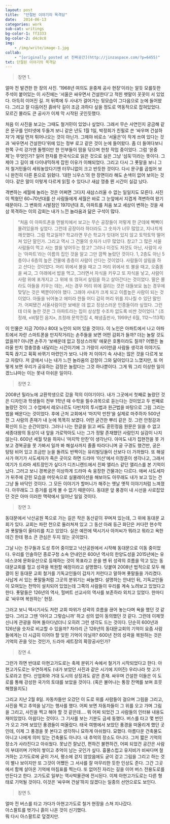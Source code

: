 ```yaml
---
layout: post
title:  "단절된 이야기의 목격담"
date:   2014-06-13
categories: work
sub-cat: writings
bg-color-1:	ff3333
bg-color-2: d4c8c8
img:
    - /img/write/image-1.jpg
collab: 
    - "[originally posted at 진짜공간](http://jinzaspace.com/?p=6455)"
txt: 단절된 이야기의 목격담
---
```

> 장면 1. 

얼마 전 발견한 한 장의 사진. ‘1968년 여의도 윤중제 공사 현장’이라는 알듯 모를듯한 주석이 붙어있는 이 사진에는 ‘서울은 싸우면서 건설한다’고 적힌 팻말이 꼿꼿이 서 있었다. 아득히 이어진 길. 저 뒤쪽에 두 사내가 걸어가는 뒷모습이 그다음으로 눈에 들어왔다. 그리고 잘 다듬어진 흙바닥 길이 조금 과하다 싶을 정도로 역동적으로 잡혀있었다. 모르긴 몰라도 큰 공사가 이제 막 시작된 곳인듯했다.
 
처음 이 사진을 보고는 그때도 철거민이 있었나 싶었다. 그래서 무슨 사연인지 궁금해 같은 문구를 인터넷에 두들겨 보니 같은 년도 1월 1일, 박정희가 친필로 쓴 ‘싸우며 건설하자’가 제일 먼저 튀어나오는 것이 아닌가. 그제야 비로소 ‘서울은’이 작게 쓰여 있다는 것과 ‘싸우면서 건설한다’위에 있는 정부 로고 같은 것이 눈에 들어왔다. 좀 더 들여다보니 한쪽 구석 강가엔 돌멩이만 한 인부들이 땀을 닦으며 한창 작업 중이었다. 그럼 ‘윤중제’는 무엇인가? 일어 한자를 한국식으로 읽은 것으로 실은 그냥 ‘섬둑’이라는 뜻이다. 그제야 그 길이 꽤 다이내믹하게 잡힌 이유가 이해되었다. 그리고 다시 그 푯말을 보니 그저 철거민들이 세워놓았다기엔 터무니없이 크고 반듯한 것이다. 다시 문구를 곱씹어 보니 완전히 다른 톤으로 읽혔다. ‘대한 늬우스’의 한 장면이라 해도 손색이 없어 보이는 것이다. 같은 말이 이렇게 다르게 읽힐 수 있다니! 새삼 껑충 뛴 시간이 실감 났다.

격변하는 세월에 놀라는 것은 어쩌면 그다지 새삼스러울 수 없는 일일지도 모른다. 사진이 찍혔던 60~70년대를 산 사람들에게 세월은 바로 그 눈앞에서 지겹게 격변하여 왔기 때문이다. 그 변화의 시발점인 1970년대 초, 아파트를 처음 보고 세상이 변하는 것을 새삼 목격하는 이의 감회는 내가 느낀 놀라움과 닮은 구석이 많다.
 
> “처음 이 아파트촌을 먼발치에서 보고는 무슨 공장들이 저렇게 한 군데에 빽빽이 몰려있을까 싶었다. 그런데 공장이라 하더라도 그 숫자가 너무 많았고, 지나치게 깨끗했다. 그럼 학교일까? 학교라면 무슨 학교가 잇대어 있지 않고 토막토막 떨어져 있단 말인가. 그리고 역시 그 건물의 숫자가 너무 많았다. 창고? 그 많은 서울 사람들이 먹고 사는 쌀을 넣어두는 창고? 그러나 이것도 저것도 아닌, 사람이 사는 ‘아파트’라는 이름의 집인 것을 알고 그만 깜짝 놀랐던 것이다. 1, 2층도 아닌 5층이나 6층의 높은 건물에 층층이 사람이 산다는 것이었다. 사람들이 살림을 하고 산다는 것이었다. 머리 위에서 불을 때고 그 머리 위에서 또 불을 때고, 오줌똥을 싸고, 그 아래에서 밥을 먹고, 그러면서 자식을 키우고 또 자식을 낳고, 사람이 사람 위에 포개지고 그 위에 또 얹혀서 살림을 하고 살아간다는 것이었다. 딸은 몰라도 아들을 키우는 데는, 서는 경우 머리 위에 걸리는 것은 대들보요 눕는 경우에 맞닿는 것은 벽뿐이어야 했다. 그래야 사내가 크게 되고 이름높은 사람이 되는 것이었다. 아들을 뉘어놓고 에미라 한들 어디 감히 머리 위를 지나칠 수 있단 말인가. 어찌됐건 서울사람이란 보배운 데 없고 징상스러운 인종들이라 싶었다. 그런데 더욱 놀란 것은 그 아파트라는 집이 상상할 수조차 없도록 비싼 것이었다.” (조정래, «비탈진 음지», 조정래 문학전집 4, 해냄출판사, 1999년 6월, 112～113쪽)
 
이 인물은 지금 70이나 80대 노인이 되어 있을 것이다. 이 노인은 아파트에서 나고 아파트에서 자란 스마트폰을 만지작거리는 손주들을 보면 어떤 감회가 들까? 더는 놀랄 것도 없을까? 아니면 손주가 ‘보배운데 없고 징상스러워’ 애꿎은 호통이라도 칠까? 어쨌든 놀라울 만치 껑충껑충 내달리는 시간이기에 그 가랑이 사이만큼 사람들 생각과 이야기도 뚝뚝 끊기고 휙휙 바뀌기 마련인가 보다. 나와 저 이야기 속 사내는 많은 것을 다르게 보고 자랐다. 저 글에서 나는 내가 느낀 놀라움의 감정이 그와 닮아있다고 느꼈지만, 또 어떻게 보면 우리가 공유하는 감정은 놀랍다는 그것 하나뿐이다. 그게 뭐 그리 이상한 일이겠느냐마는 이는 못내 아쉬운 일이다.


> 장면 2.

2008년 밀라노에 교환학생으로 갔을 적의 이야기이다. 내가 그곳에서 첫째로 놀랐던 것은 디자인과 학생들이 전부 1학년 때 수학을 필수과목으로 듣는다는 것이었고 두 번째로 놀랐던 것이 그 수업에서 레오나르도 다빈치의 투시법과 원근법을 바탕으로 그림 그리는 법을 배운다는 것이었다. 후에 근처 교회에서 ‘마지막 만찬’을 실제로 마주하자 500년 전 그 사람의 존재가 내 눈에 똑똑히 보였다. 어떤 굳건한 뿌리 같은 것. 그런 안정감과 확신이 드는 순간이었다. 그러나 나는 한글을 읽고 써도 훈민정음 원문은 읽을 수 없고 세종대왕의 동상이 내 앞을 가로막아도 나는 그가 정말 존재했던 사람인지 실감이 나지 않는다. 600년 세월 탓을 하자니 ‘마지막 만찬’이 생각난다. 아마도 내가 집현전을 못 가보고 경복궁을 못 가봐서 일까 봐 해설사까지 졸졸 따라다니며 궁 구경도 했건만, 궁은 텅텅 비어 있고 조금만 눈을 돌려도 반짝이는 유리빌딩들이 산보다 더 가까웠다. 또 해설사가 여기가 사도세자가 죽은 곳이오 하면 드라마 ‘이산’에서 이창훈이 생각나고, 그래서 여기가 드라마 세트장인가 싶다가 디즈니랜드에서 진짜 앨리스 같던 앨리스를 본 기억이 났다. 그러고 보니 경복궁은 이상하게 드라마 속 웅장한 건물과는 다르다. 애써 사도세자가 뒤주에 갇힌 모습을 머릿속으로 실물레이션을 해보아도 아무래도 내가 보고 있는 건 그냥 돌 바닥인 것이다. 그 모든 이야기가 할머니가 해주는 옛날 옛적 이야기처럼 느껴졌다. 아무래도 그 증거를 쉽게 볼 수 없기 때문이다. 동대문 앞 풍경이 내 시선을 사로잡았던 것은 아마 이러한 맥락에서 일어난 일일 것이다.
 
> 장면 3.

동대문에서 낙산공원 쪽으로 가는 길은 작은 동산같이 꾸며져 있는데, 그 위에 동대문 교회가 있다. 교회는 파란 천으로 둘러쳐져 있고 그 동산 아래 둥근 화단은 커다란 현수막과 푯말들이 울타리를 치고 있었다. 실은 예전에 택시기사 아저씨가 뭐라고 뭐라고 욕한 데긴 한데 평소 큰 관심은 두지 않는 곳이었다.
 
그날 나는 친구들과 도성 투어 중이었고 낙산공원에서 시작해 동대문으로 이동 중이었다. 우리를 인솔하던 종로구청 소속 안내인은 600년 역사의 한양도성을 2015년에는 유네스코에 문화유산으로 등재하는 것이 목표라고 운을 뗀 뒤 성곽의 흐름을 막고 있는 동대문교회를 헐고 성곽을 복원할 예정이라고 설명했다. 덧붙여 2008년 법적으로 모두 해결이 된 동대문 교회 철거를 기독교인들이 갑자기 저런다고 말하며 푯말들을 가리켰다. 사납게 서 있는 푯말들처럼 그곳의 분위기는 싸늘했다. 설명하는 안내인 뒤, 기독교인들이 모여있는 천막이 설치되어 있었는데 그쪽의 사람들이 우리를 계속 노려보고 있었다고 한다. 푯말들은 126년의 역사, 헐버트 선교사의 역사를 보존하라 외치고 있었다. 한마디로 ‘싸우며 복원하는’ 현장.
 
그러고 보니 택시기사도 저런 교회 따위가 성곽의 흐름을 끊어 놓는다며 욕을 했던 것 같았다. 그리고 그땐 ‘아이고 그렇습니까’ 하고 성의 없이 동의했던 것 같다. 그런데 이제껏 신나게 관광을 하며 돌아다녔더니 오히려 그런 생각도 드는 것이다. 단순히 600년과 126년을 숫자로 비교할 수 있을까? 차라리 근 126년의 동대문교회의 기억이 요즘 사람들에게는 더 시급히 이어야 할 잊힌 기억이 아닐까? 600년 전의 성곽을 복원하는 것은 기억의 끈을 잇는 것인가, 드라마 세트장의 확장공사인가? 
 
> 장면 4.

그런가 하면 반대로 아현고가도로는 축제 분위기 속에서 철거가 시작되었다고 한다. 아현고가도로는 우연하게도 (내가 보았던 사진과 같은 시기에 지어진) 우리나라 첫 고가 도로라고 한다. 산업화와 거대 도시의 상징과도 같은 존재. 싸우며 건설한 이들은 이 도로를 통해 강성한 국가의 토대를 보았을 것이다. (혹은 불어나는 통장 잔액를 보며 흐뭇해했을지도)
 
그리고 지난 2월 8일. 자동차들만 오갔던 이 도로 위를 사람들이 걸으며 그림을 그리고, 사진을 찍고 추억을 남기는 행사를 했다. 어찌 보면 자동차들이 그 위를 오고 가며 그림을 그리고, 사진을 찍고 해야 할 것 같은데…. 뭐 어찌 되었건 그 사람들의 인터뷰 내용도 재미있었다. 아쉽다는 것이다. 그 기사를 보는 기분도 금세 동했다. 버스를 타고 몇 번인가 오고 가며 보았던 풍경들이 떠올랐다. 태국 여행에서 보았던 풍경을 떠올리게 했던 곳인데, 이제 그 풍경을 못 본다고 생각하니 묘하게 아쉬웠다. 묘했다. 아름다운 건축물도 아니고 나에게 의미 있는 건축물도 아니다. 내 추억의 장소도 아니다. 그저 짧은 기억의 장소가 사라진다고 아쉬웠다. 못났건 잘났건, 편하건 불편하건, 어찌 되었건 공간은 사람이 부대끼며 기억이 쌓이고 추억이 남는 곳인가 싶다. 흉물스럽고 유지비가 비싸다며 철거하는 고가도로에 굳이 가서, 평소에 걷지 않았음에도 굳이 걷고 그림을 그리고 하는 것이 별나 보이지만 또 그것이 어쨌든 그 서사를 잘 마무리한 듯한 인상도 준다. 그간 그곳에서 함께 살아온 기억에 마침표를 찍는다. 또 없어진 자리는 길을 이어 버스 전용도로를 만든다고 한다. 고가도로 일부는 역사박물관에 전시된다. 이제 아현고가도로는 다른 형태로 기억될 것이다. 이것은 ‘싸우며 건설’하지 않겠다는 일종의 선언으로도 보인다.
 
> 장면 5. 

얼마 전 버스를 타고 가다가 아현고가도로 철거 현장을 스쳐 지나갔다.<br>
아스팔트를 벗기니 흙이 나온 것이 신기했다.<br>
뭐 다시 아스팔트로 덮겠지만.
